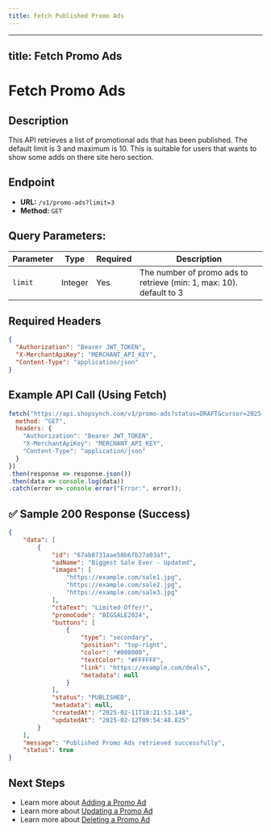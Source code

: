 ```yaml
---
title: Fetch Published Promo Ads
---
```


---
title: Fetch Promo Ads
---

# Fetch Promo Ads

##  Description
This API retrieves a list of promotional ads that has been published. The default limit is 3 and maximum is 10.
This is suitable for users that wants to show some adds on there site hero section.

##  Endpoint
- **URL:** `/v1/promo-ads?limit=3`
- **Method:** `GET`

## Query Parameters:
| Parameter | Type   | Required | Description                               |
|-----------|--------|----------|-------------------------------------------|
| `limit`   | Integer| Yes      | The number of promo ads to retrieve (min: 1, max: 10). default to 3 |

##  Required Headers
```json
{
  "Authorization": "Bearer JWT_TOKEN",
  "X-MerchantApiKey": "MERCHANT_API_KEY",
  "Content-Type": "application/json"
}
```

##  Example API Call (Using Fetch)
```javascript
fetch("https://api.shopsynch.com/v1/promo-ads?status=DRAFT&cursor=2025-02-11T18:21:53Z&limit=1", {
  method: "GET",
  headers: {
    "Authorization": "Bearer JWT_TOKEN",
    "X-MerchantApiKey": "MERCHANT_API_KEY",
    "Content-Type": "application/json"
  }
})
.then(response => response.json())
.then(data => console.log(data))
.catch(error => console.error("Error:", error));
```

## ✅ Sample 200 Response (Success)
```json
{
    "data": [
        {
            "id": "67ab8731aae58b6fb27a03af",
            "adName": "Biggest Sale Ever - Updated",
            "images": [
                "https://example.com/sale1.jpg",
                "https://example.com/sale2.jpg",
                "https://example.com/sale3.jpg"
            ],
            "ctaText": "Limited Offer!",
            "promoCode": "BIGSALE2024",
            "buttons": [
                {
                    "type": "secondary",
                    "position": "top-right",
                    "color": "#008000",
                    "textColor": "#FFFFFF",
                    "link": "https://example.com/deals",
                    "metadata": null
                }
            ],
            "status": "PUBLISHED",
            "metadata": null,
            "createdAt": "2025-02-11T18:21:53.148",
            "updatedAt": "2025-02-12T09:54:48.825"
        }
    ],
    "message": "Published Promo Ads retrieved successfully",
    "status": true
}
```


##  Next Steps
- Learn more about [Adding a Promo Ad](./add-promo-ad.md)
- Learn more about [Updating a Promo Ad](./update-promo-ad.md)
- Learn more about [Deleting a Promo Ad](./delete-promo-ad.md)

